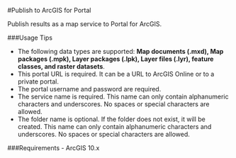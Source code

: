 #Publish to ArcGIS for Portal

Publish results as a map service to Portal for ArcGIS.

###Usage Tips
  - The following data types are supported: **Map documents (.mxd), Map packages (.mpk), Layer packages (.lpk), Layer files (.lyr), feature classes, and raster datasets**.
  - This portal URL is required. It can be a URL to ArcGIS Online or to a private portal. 
  - The portal username and password are required. 
  - The service name is required. This name can only contain alphanumeric characters and underscores. No spaces or special characters are allowed.
  - The folder name is optional. If the folder does not exist, it will be created. This name can only contain alphanumeric characters and underscores. No spaces or special characters are allowed.
  

###Requirements
    - ArcGIS 10.x

[Voyager Search]:http://voyagersearch.com/
[@VoyagerGIS]:https://twitter.com/voyagergis
[github]:https://github.com/voyagersearch/tasks

